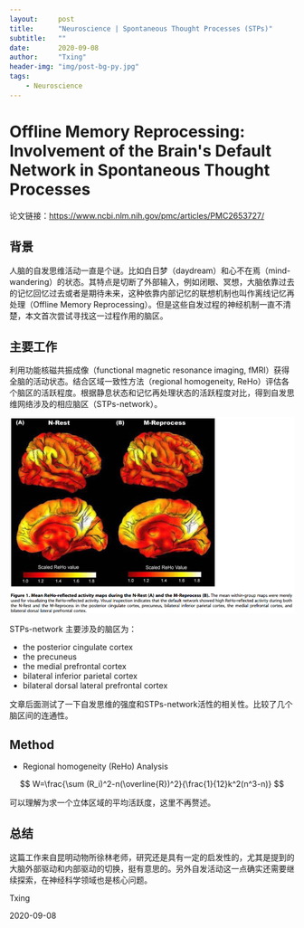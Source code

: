 ```yaml
---
layout:     post
title:      "Neuroscience | Spontaneous Thought Processes (STPs)"
subtitle:   ""
date:       2020-09-08
author:     "Txing"
header-img: "img/post-bg-py.jpg"
tags:
    - Neuroscience
---
```


# Offline Memory Reprocessing: Involvement of the Brain's Default Network in Spontaneous Thought Processes

论文链接：https://www.ncbi.nlm.nih.gov/pmc/articles/PMC2653727/

## 背景

人脑的自发思维活动一直是个谜。比如白日梦（daydream）和心不在焉（mind-wandering）的状态。其特点是切断了外部输入，例如闭眼、冥想，大脑依靠过去的记忆回忆过去或者是期待未来，这种依靠内部记忆的联想机制也叫作离线记忆再处理（Offline Memory Reprocessing）。但是这些自发过程的神经机制一直不清楚，本文首次尝试寻找这一过程作用的脑区。

## 主要工作

 利用功能核磁共振成像（functional magnetic resonance imaging, fMRI）获得全脑的活动状态。结合区域一致性方法（regional homogeneity, ReHo）评估各个脑区的活跃程度。根据静息状态和记忆再处理状态的活跃程度对比，得到自发思维网络涉及的相应脑区（STPs-network）。

![](https://raw.githubusercontent.com/txing-casia/txing-casia.github.io/master/img/20200908-1.png)

STPs-network 主要涉及的脑区为： 

- the posterior cingulate cortex
- the precuneus
- the medial prefrontal cortex
- bilateral inferior parietal cortex 
- bilateral dorsal lateral prefrontal cortex   



文章后面测试了一下自发思维的强度和STPs-network活性的相关性。比较了几个脑区间的连通性。

## Method

- Regional homogeneity (ReHo) Analysis  
  

$$
W=\frac{\sum (R_i)^2-n(\overline{R})^2}{\frac{1}{12}k^2(n^3-n)}
$$

可以理解为求一个立体区域的平均活跃度，这里不再赘述。



## 总结

这篇工作来自昆明动物所徐林老师，研究还是具有一定的启发性的，尤其是提到的大脑外部驱动和内部驱动的切换，挺有意思的。另外自发活动这一点确实还需要继续探索，在神经科学领域也是核心问题。



Txing

2020-09-08







